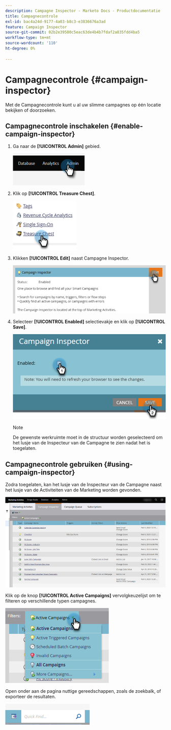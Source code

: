 ```yaml
---
description: Campagne Inspector - Marketo Docs - Productdocumentatie
title: Campagnecontrole
exl-id: bac4a24d-9177-4a03-b8c3-e3836676a3ad
feature: Campaign Inspector
source-git-commit: 02b2e39580c5eac63de4b4b7fdaf2a835fdd4ba5
workflow-type: tm+mt
source-wordcount: '110'
ht-degree: 0%

---
```


# Campagnecontrole {#campaign-inspector}

Met de Campagnecontrole kunt u al uw slimme campagnes op één locatie bekijken of doorzoeken.

## Campagnecontrole inschakelen {#enable-campaign-inspector}

1. Ga naar de **[!UICONTROL Admin]** gebied.

   ![](assets/campaign-inspector-1.png)

1. Klik op **[!UICONTROL Treasure Chest]**.

   ![](assets/campaign-inspector-2.png)

1. Klikken **[!UICONTROL Edit]** naast Campagne Inspector.

   ![](assets/campaign-inspector-3.png)

1. Selecteer **[!UICONTROL Enabled]** selectievakje en klik op **[!UICONTROL Save]**.

   ![](assets/campaign-inspector-4.png)

   >[!NOTE]
   >
   >De gewenste werkruimte moet in de structuur worden geselecteerd om het lusje van de Inspecteur van de Campagne te zien nadat het is toegelaten.

## Campagnecontrole gebruiken {#using-campaign-inspector}

Zodra toegelaten, kan het lusje van de Inspecteur van de Campagne naast het lusje van de Activiteiten van de Marketing worden gevonden.

![](assets/campaign-inspector-5.png)

Klik op de knop **[!UICONTROL Active Campaigns]** vervolgkeuzelijst om te filteren op verschillende typen campagnes.

![](assets/campaign-inspector-6.png)

Open onder aan de pagina nuttige gereedschappen, zoals de zoekbalk, of exporteer de resultaten.

![](assets/campaign-inspector-7.png)
